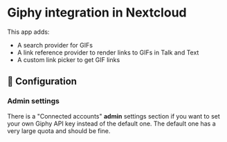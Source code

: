 # Giphy integration in Nextcloud

This app adds:
* A search provider for GIFs
* A link reference provider to render links to GIFs in Talk and Text
* A custom link picker to get GIF links

## 🔧 Configuration

### Admin settings

There is a "Connected accounts" **admin** settings section if you want to set your own Giphy API key instead of the default one.
The default one has a very large quota and should be fine.
